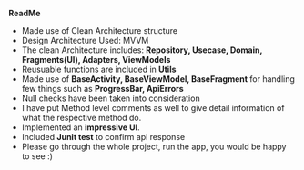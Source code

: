 **ReadMe**

- Made use of Clean Architecture structure
- Design Architecture Used: MVVM
- The clean Architecture includes: **Repository, Usecase, Domain, Fragments(UI), Adapters, ViewModels**
- Reusuable functions are included in **Utils**
- Made use of **BaseActivity, BaseViewModel, BaseFragment** for handling few things such as **ProgressBar, ApiErrors**
- Null checks have been taken into consideration
- I have put Method level comments as well to give detail information of what the respective method do.
- Implemented an **impressive UI**.
- Included **Junit test** to confirm api response
- Please go through the whole project, run the app, you would be happy to see :)
